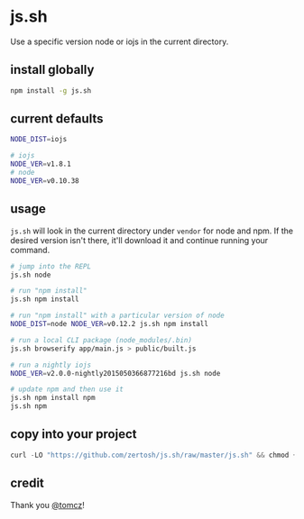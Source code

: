 # js.sh

Use a specific version node or iojs in the current directory.

## install globally

```sh
npm install -g js.sh
```

## current defaults

```sh
NODE_DIST=iojs
```

```sh
# iojs
NODE_VER=v1.8.1
# node
NODE_VER=v0.10.38
```

## usage

`js.sh` will look in the current directory under `vendor` for node and npm. If the desired version isn't there, it'll download it and continue running your command.


```sh
# jump into the REPL
js.sh node

# run "npm install"
js.sh npm install

# run "npm install" with a particular version of node
NODE_DIST=node NODE_VER=v0.12.2 js.sh npm install

# run a local CLI package (node_modules/.bin)
js.sh browserify app/main.js > public/built.js

# run a nightly iojs
NODE_VER=v2.0.0-nightly2015050366877216bd js.sh node

# update npm and then use it
js.sh npm install npm
js.sh npm
```

## copy into your project

```js
curl -LO "https://github.com/zertosh/js.sh/raw/master/js.sh" && chmod +x js.sh
```

## credit

Thank you [@tomcz](https://github.com/tomcz)!
